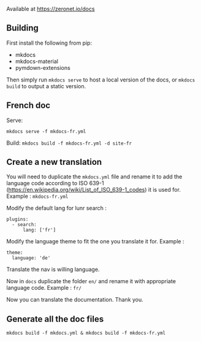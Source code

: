 Available at
https://zeronet.io/docs

## Building

First install the following from pip:

* mkdocs
* mkdocs-material
* pymdown-extensions

Then simply run `mkdocs serve` to host a local version of the docs, or `mkdocs
build` to output a static version.

## French doc

Serve:

`mkdocs serve -f mkdocs-fr.yml`

Build:
`mkdocs build -f mkdocs-fr.yml -d site-fr`

## Create a new translation

You will need to duplicate the `mkdocs.yml` file and rename it to add the language code according to ISO 639-1 (https://en.wikipedia.org/wiki/List_of_ISO_639-1_codes) it is used for.
Example : `mkdocs-fr.yml`

Modify the default lang for lunr search :
```
plugins:
  - search:
      lang: ['fr']
```

Modify the language theme to fit the one you translate it for.
Example :
```
theme:
  language: 'de'
```

Translate the nav is willing language.

Now in `docs` duplicate the folder `en/` and rename it with appropriate language code.
Example : `fr/`

Now you can translate the documentation. Thank you.

## Generate all the doc files

```
mkdocs build -f mkdocs.yml & mkdocs build -f mkdocs-fr.yml
```
